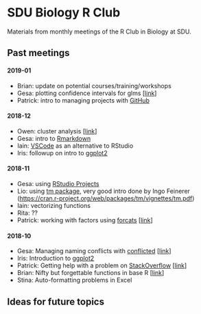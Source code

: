 
SDU Biology R Club
==================

Materials from monthly meetings of the R Club in Biology at SDU.

## Past meetings

#### 2019-01
- Brian: update on potential courses/training/workshops
- Gesa: plotting confidence intervals for glms [[link](2019-01/gesa-confidence-intervals.md)]
- Patrick: intro to managing projects with [GitHub](https://github.com/)

#### 2018-12
- Owen: cluster analysis [[link](2018-12/owen-cluster-analysis.md)]
- Gesa: intro to [Rmarkdown](https://rmarkdown.rstudio.com/)
- Iain: [VSCode](https://code.visualstudio.com/) as an alternative to RStudio
- Iris: followup on intro to [ggplot2](https://ggplot2.tidyverse.org/)

#### 2018-11
- Gesa: using [RStudio Projects](https://support.rstudio.com/hc/en-us/articles/200526207-Using-Projects)
- Lio: using [tm package](https://cran.r-project.org/web/packages/tm/index.html), very good intro done by Ingo Feinerer (https://cran.r-project.org/web/packages/tm/vignettes/tm.pdf)
- Iain: vectorizing functions
- Rita: ??
- Patrick: working with factors using [forcats](https://forcats.tidyverse.org/) [[link](2018-11/patrick-forcats.md)]

#### 2018-10
- Gesa: Managing naming conflicts with [conflicted](https://conflicted.r-lib.org/)  [[link](2018-10/gesa-package-conflicted.md)]
- Iris: Introduction to [ggplot2](https://ggplot2.tidyverse.org/)
- Patrick: Getting help with a problem on [StackOverflow](https://stackoverflow.com/) [[link](2018-10/patrick-minimal-reproducible-questions.md)]
- Brian: Nifty but forgettable functions in base R [[link](2018-10/brian-nifty-but-forgettable.md)]
- Stina: Auto-formatting problems in Excel

## Ideas for future topics

